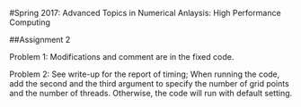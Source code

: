 #Spring 2017: Advanced Topics in Numerical Anlaysis: High Performance Computing

##Assignment 2

Problem 1: Modifications and comment are in the fixed code.

Problem 2: See write-up for the report of timing; When running the code, add the second and the third argument to specify the number of grid points and the number of threads. Otherwise, the code will run with default setting. 



